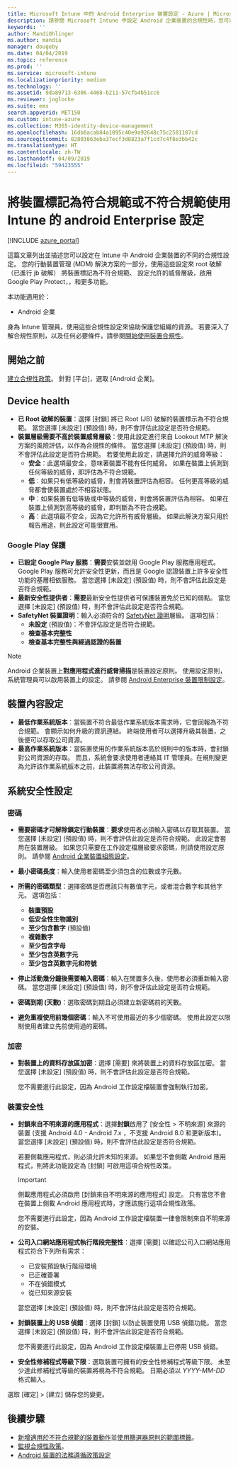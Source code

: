 ```yaml
---
title: Microsoft Intune 中的 Android Enterprise 裝置設定 - Azure | Microsoft Docs
description: 請參閱 Microsoft Intune 中設定 Android 企業裝置的合規性時，您可以使用的所有設定的清單。 設定密碼規則，選擇最小值或最大作業系統版本、 限制特定的應用程式，避免重複使用密碼，以及更多。
keywords: ''
author: MandiOhlinger
ms.author: mandia
manager: dougeby
ms.date: 04/04/2019
ms.topic: reference
ms.prod: ''
ms.service: microsoft-intune
ms.localizationpriority: medium
ms.technology: ''
ms.assetid: 9da89713-6306-4468-b211-57cfb4b51cc6
ms.reviewer: joglocke
ms.suite: ems
search.appverid: MET150
ms.custom: intune-azure
ms.collection: M365-identity-device-management
ms.openlocfilehash: 16db0acab84a1095c40e9a92648c75c2581187cd
ms.sourcegitcommit: 02803863eba37ecf3d8823a7f1cd7c4f8e3bb42c
ms.translationtype: HT
ms.contentlocale: zh-TW
ms.lasthandoff: 04/09/2019
ms.locfileid: "59423555"
---
```

# <a name="android-enterprise-settings-to-mark-devices-as-compliant-or-not-compliant-using-intune"></a>將裝置標記為符合規範或不符合規範使用 Intune 的 android Enterprise 設定

[!INCLUDE [azure_portal](./includes/azure_portal.md)]

這篇文章列出並描述您可以設定在 Intune 中 Android 企業裝置的不同的合規性設定。 您的行動裝置管理 (MDM) 解決方案的一部分，使用這些設定來 root 破解 （已進行 jb 破解） 將裝置標記為不符合規範、 設定允許的威脅層級，啟用 Google Play Protect，，和更多功能。

本功能適用於：

- Android 企業

身為 Intune 管理員，使用這些合規性設定來協助保護您組織的資源。 若要深入了解合規性原則，以及任何必要條件，請參閱[開始使用裝置合規性](device-compliance-get-started.md)。

## <a name="before-you-begin"></a>開始之前

[建立合規性政策](create-compliance-policy.md#create-the-policy)。 針對 [平台]，選取 [Android 企業]。

## <a name="device-health"></a>Device health

- **已 Root 破解的裝置**：選擇 [封鎖] 將已 Root (JB) 破解的裝置標示為不符合規範。 當您選擇 [未設定]  (預設值) 時，則不會評估此設定是否符合規範。
- **裝置層級需要不高於裝置威脅層級**：使用此設定進行來自 Lookout MTP 解決方案的風險評估，以作為合規性的條件。 當您選擇 [未設定]  (預設值) 時，則不會評估此設定是否符合規範。 若要使用此設定，請選擇允許的威脅等級：
  - **安全**：此選項最安全，意味著裝置不能有任何威脅。 如果在裝置上偵測到任何等級的威脅，即評估為不符合規範。
  - **低**︰如果只有低等級的威脅，則會將裝置評估為相容。 任何更高等級的威脅都會使裝置處於不相容狀態。
  - **中**︰如果裝置有低等級或中等級的威脅，則會將裝置評估為相容。 如果在裝置上偵測到高等級的威脅，即判斷為不符合規範。
  - **高**：此選項最不安全，因為它允許所有威脅層級。 如果此解決方案只用於報告用途，則此設定可能很實用。

### <a name="google-play-protect"></a>Google Play 保護

- **已設定 Google Play 服務**：**需要**安裝並啟用 Google Play 服務應用程式。 Google Play 服務可允許安全性更新，而且是 Google 認證裝置上許多安全性功能的基層相依服務。 當您選擇 [未設定]  (預設值) 時，則不會評估此設定是否符合規範。
- **最新安全性提供者**：**需要**最新安全性提供者可保護裝置免於已知的弱點。 當您選擇 [未設定]  (預設值) 時，則不會評估此設定是否符合規範。
- **SafetyNet 裝置證明**：輸入必須符合的 [SafetyNet 證明](https://developer.android.com/training/safetynet/attestation.html)層級。 選項包括：
  - **未設定** (預設值)：不會評估設定是否符合規範。
  - **檢查基本完整性**
  - **檢查基本完整性與經過認證的裝置**

> [!NOTE]
> Android 企業裝置上**對應用程式進行威脅掃描**是裝置設定原則。 使用設定原則，系統管理員可以啟用裝置上的設定。 請參閱 [Android Enterprise 裝置限制設定](device-restrictions-android-for-work.md)。

## <a name="device-properties-settings"></a>裝置內容設定

- **最低作業系統版本**︰當裝置不符合最低作業系統版本需求時，它會回報為不符合規範。 會顯示如何升級的資訊連結。 終端使用者可以選擇升級其裝置，之後便可以存取公司資源。
- **最高作業系統版本**：當裝置使用的作業系統版本高於規則中的版本時，會封鎖對公司資源的存取。 而且，系統會要求使用者連絡其 IT 管理員。在規則變更為允許該作業系統版本之前，此裝置將無法存取公司資源。

## <a name="system-security-settings"></a>系統安全性設定

### <a name="password"></a>密碼

- **需要密碼才可解除鎖定行動裝置**：**要求**使用者必須輸入密碼以存取其裝置。 當您選擇 [未設定]  (預設值) 時，則不會評估此設定是否符合規範。 此設定會套用在裝置層級。 如果您只需要在工作設定檔層級要求密碼，則請使用設定原則。 請參閱 [Android 企業裝置組態設定](device-restrictions-android-for-work.md)。
- **最小密碼長度**：輸入使用者密碼至少須包含的位數或字元數。
- **所需的密碼類型**：選擇密碼是否應該只有數值字元，或者混合數字和其他字元。 選項包括：
  - **裝置預設**
  - **低安全性生物識別**
  - **至少包含數字** (預設值)
  - **複雜數字**
  - **至少包含字母**
  - **至少包含英數字元**
  - **至少包含英數字元和符號**

- **停止活動幾分鐘後需要輸入密碼**：輸入在閒置多久後，使用者必須重新輸入密碼。 當您選擇 [未設定]  (預設值) 時，則不會評估此設定是否符合規範。
- **密碼到期 (天數)**：選取密碼到期且必須建立新密碼前的天數。
- **避免重複使用前幾個密碼**：輸入不可使用最近的多少個密碼。 使用此設定以限制使用者建立先前使用過的密碼。

### <a name="encryption"></a>加密

- **對裝置上的資料存放區加密**：選擇 [需要] 來將裝置上的資料存放區加密。 當您選擇 [未設定]  (預設值) 時，則不會評估此設定是否符合規範。 

  您不需要進行此設定，因為 Android 工作設定檔裝置會強制執行加密。

### <a name="device-security"></a>裝置安全性

- **封鎖來自不明來源的應用程式**：選擇**封鎖**啟用了 [安全性 > 不明來源] 來源的裝置 (支援 Android 4.0 - Android 7.x ，不支援 Android 8.0 和更新版本)。 當您選擇 [未設定]  (預設值) 時，則不會評估此設定是否符合規範。

  若要側載應用程式，則必須允許未知的來源。 如果您不會側載 Android 應用程式，則將此功能設定為 [封鎖] 可啟用這項合規性政策。 

  > [!IMPORTANT]
  > 側載應用程式必須啟用 [封鎖來自不明來源的應用程式] 設定。 只有當您不會在裝置上側載 Android 應用程式時，才應該施行這項合規性政策。

  您不需要進行此設定，因為 Android 工作設定檔裝置一律會限制來自不明來源的安裝。

- **公司入口網站應用程式執行階段完整性**：選擇 [需要] 以確認公司入口網站應用程式符合下列所有需求：

  - 已安裝預設執行階段環境
  - 已正確簽署
  - 不在偵錯模式
  - 從已知來源安裝

  當您選擇 [未設定]  (預設值) 時，則不會評估此設定是否符合規範。

- **封鎖裝置上的 USB 偵錯**：選擇 [封鎖] 以防止裝置使用 USB 偵錯功能。 當您選擇 [未設定]  (預設值) 時，則不會評估此設定是否符合規範。

  您不需要進行此設定，因為 Android 工作設定檔裝置上已停用 USB 偵錯。

- **安全性修補程式等級下限**：選取裝置可擁有的安全性修補程式等級下限。 未至少達此修補程式等級的裝置將視為不符合規範。 日期必須以 *YYYY-MM-DD* 格式輸入。

選取 [確定] > [建立] 儲存您的變更。

## <a name="next-steps"></a>後續步驟

- [新增適用於不符合規範的裝置動作](actions-for-noncompliance.md)並[使用篩選器原則的範圍標籤](scope-tags.md)。
- [監視合規性政策](compliance-policy-monitor.md)。
- [Android 裝置的法務遵循政策設定](compliance-policy-create-android.md)

